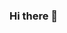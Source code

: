### Hi there 👋

<!--
**vedanti-github/vedanti-github** is a ✨ _special_ ✨ repository because its `README.md` (this file) appears on your GitHub profile.

[![@vedantiekre's Holopin board](https://holopin.me/vedantiekre)](https://holopin.io/@vedantiekre)


Here are some ideas to get you started:

- 🔭 I’m currently working on ...
- 🌱 I’m currently learning ...
- 👯 I’m looking to collaborate on ...
- 🤔 I’m looking for help with ...
- 💬 Ask me about ...
- 📫 How to reach me: ...
- 😄 Pronouns: ...
- ⚡ Fun fact: ...
-->

